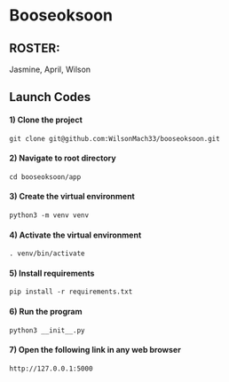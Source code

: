 # Booseoksoon
## ROSTER: 
Jasmine, April, Wilson

## Launch Codes
#### 1) Clone the project
```
git clone git@github.com:WilsonMach33/booseoksoon.git
```

#### 2) Navigate to root directory
``` 
cd booseoksoon/app
```

#### 3) Create the virtual environment
```
python3 -m venv venv
```

#### 4) Activate the virtual environment
```
. venv/bin/activate
```

#### 5) Install requirements
```
pip install -r requirements.txt
```

#### 6) Run the program

``` 
python3 __init__.py
```

#### 7) Open the following link in any web browser
```
http://127.0.0.1:5000
```
